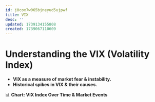 ```yaml
---
id: j0cox7w065bjneyud5ujpwf
title: VIX
desc: ''
updated: 1739134155808
created: 1739067110609
---
```

# Understanding the VIX (Volatility Index)

-   **VIX as a measure of market fear & instability.**
-   **Historical spikes in VIX & their causes.**

📊 **Chart: VIX Index Over Time & Market Events**